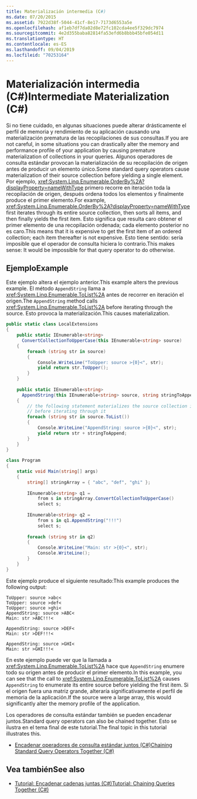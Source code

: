 ```yaml
---
title: Materialización intermedia (C#)
ms.date: 07/20/2015
ms.assetid: 7922d38f-5044-41cf-8e17-7173d6553a5e
ms.openlocfilehash: af1eb7df7da02d8e72fc102cda4ee5f329dc7974
ms.sourcegitcommit: 4e2d355baba82814fa53efd6b8bbb45bfe054d11
ms.translationtype: HT
ms.contentlocale: es-ES
ms.lasthandoff: 09/04/2019
ms.locfileid: "70253164"
---
```

# <a name="intermediate-materialization-c"></a><span data-ttu-id="96fe6-102">Materialización intermedia (C#)</span><span class="sxs-lookup"><span data-stu-id="96fe6-102">Intermediate Materialization (C#)</span></span>
<span data-ttu-id="96fe6-103">Si no tiene cuidado, en algunas situaciones puede alterar drásticamente el perfil de memoria y rendimiento de su aplicación causando una materialización prematura de las recopilaciones de sus consultas.</span><span class="sxs-lookup"><span data-stu-id="96fe6-103">If you are not careful, in some situations you can drastically alter the memory and performance profile of your application by causing premature materialization of collections in your queries.</span></span> <span data-ttu-id="96fe6-104">Algunos operadores de consulta estándar provocan la materialización de su recopilación de origen antes de producir un elemento único.</span><span class="sxs-lookup"><span data-stu-id="96fe6-104">Some standard query operators cause materialization of their source collection before yielding a single element.</span></span> <span data-ttu-id="96fe6-105">Por ejemplo, <xref:System.Linq.Enumerable.OrderBy%2A?displayProperty=nameWithType> primero recorre en iteración toda la recopilación de origen, después ordena todos los elementos y finalmente produce el primer elemento.</span><span class="sxs-lookup"><span data-stu-id="96fe6-105">For example, <xref:System.Linq.Enumerable.OrderBy%2A?displayProperty=nameWithType> first iterates through its entire source collection, then sorts all items, and then finally yields the first item.</span></span> <span data-ttu-id="96fe6-106">Esto significa que resulta caro obtener el primer elemento de una recopilación ordenada; cada elemento posterior no es caro.</span><span class="sxs-lookup"><span data-stu-id="96fe6-106">This means that it is expensive to get the first item of an ordered collection; each item thereafter is not expensive.</span></span> <span data-ttu-id="96fe6-107">Esto tiene sentido: sería imposible que el operador de consulta hiciera lo contrario.</span><span class="sxs-lookup"><span data-stu-id="96fe6-107">This makes sense: It would be impossible for that query operator to do otherwise.</span></span>  
  
## <a name="example"></a><span data-ttu-id="96fe6-108">Ejemplo</span><span class="sxs-lookup"><span data-stu-id="96fe6-108">Example</span></span>  
 <span data-ttu-id="96fe6-109">Este ejemplo altera el ejemplo anterior.</span><span class="sxs-lookup"><span data-stu-id="96fe6-109">This example alters the previous example.</span></span> <span data-ttu-id="96fe6-110">El método `AppendString` llama a <xref:System.Linq.Enumerable.ToList%2A> antes de recorrer en iteración el origen.</span><span class="sxs-lookup"><span data-stu-id="96fe6-110">The `AppendString` method calls <xref:System.Linq.Enumerable.ToList%2A> before iterating through the source.</span></span> <span data-ttu-id="96fe6-111">Esto provoca la materialización.</span><span class="sxs-lookup"><span data-stu-id="96fe6-111">This causes materialization.</span></span>  
  
```csharp  
public static class LocalExtensions  
{  
    public static IEnumerable<string>  
      ConvertCollectionToUpperCase(this IEnumerable<string> source)  
    {  
        foreach (string str in source)  
        {  
            Console.WriteLine("ToUpper: source >{0}<", str);  
            yield return str.ToUpper();  
        }  
    }  
  
    public static IEnumerable<string>  
      AppendString(this IEnumerable<string> source, string stringToAppend)  
    {  
        // the following statement materializes the source collection in a List<T>  
        // before iterating through it  
        foreach (string str in source.ToList())  
        {  
            Console.WriteLine("AppendString: source >{0}<", str);  
            yield return str + stringToAppend;  
        }  
    }  
}  
  
class Program  
{  
    static void Main(string[] args)  
    {  
        string[] stringArray = { "abc", "def", "ghi" };  
  
        IEnumerable<string> q1 =  
            from s in stringArray.ConvertCollectionToUpperCase()  
            select s;  
  
        IEnumerable<string> q2 =  
            from s in q1.AppendString("!!!")  
            select s;  
  
        foreach (string str in q2)  
        {  
            Console.WriteLine("Main: str >{0}<", str);  
            Console.WriteLine();  
        }  
    }  
}  
```  
  
 <span data-ttu-id="96fe6-112">Este ejemplo produce el siguiente resultado:</span><span class="sxs-lookup"><span data-stu-id="96fe6-112">This example produces the following output:</span></span>  
  
```output  
ToUpper: source >abc<  
ToUpper: source >def<  
ToUpper: source >ghi<  
AppendString: source >ABC<  
Main: str >ABC!!!<  
  
AppendString: source >DEF<  
Main: str >DEF!!!<  
  
AppendString: source >GHI<  
Main: str >GHI!!!<  
```  
  
 <span data-ttu-id="96fe6-113">En este ejemplo puede ver que la llamada a <xref:System.Linq.Enumerable.ToList%2A> hace que `AppendString` enumere todo su origen antes de producir el primer elemento.</span><span class="sxs-lookup"><span data-stu-id="96fe6-113">In this example, you can see that the call to <xref:System.Linq.Enumerable.ToList%2A> causes `AppendString` to enumerate its entire source before yielding the first item.</span></span> <span data-ttu-id="96fe6-114">Si el origen fuera una matriz grande, alteraría significativamente el perfil de memoria de la aplicación.</span><span class="sxs-lookup"><span data-stu-id="96fe6-114">If the source were a large array, this would significantly alter the memory profile of the application.</span></span>  
  
 <span data-ttu-id="96fe6-115">Los operadores de consulta estándar también se pueden encadenar juntos.</span><span class="sxs-lookup"><span data-stu-id="96fe6-115">Standard query operators can also be chained together.</span></span> <span data-ttu-id="96fe6-116">Esto se ilustra en el tema final de este tutorial.</span><span class="sxs-lookup"><span data-stu-id="96fe6-116">The final topic in this tutorial illustrates this.</span></span>  
  
- [<span data-ttu-id="96fe6-117">Encadenar operadores de consulta estándar juntos (C#)</span><span class="sxs-lookup"><span data-stu-id="96fe6-117">Chaining Standard Query Operators Together (C#)</span></span>](./chaining-standard-query-operators-together.md)  
  
## <a name="see-also"></a><span data-ttu-id="96fe6-118">Vea también</span><span class="sxs-lookup"><span data-stu-id="96fe6-118">See also</span></span>

- [<span data-ttu-id="96fe6-119">Tutorial: Encadenar cadenas juntas (C#)</span><span class="sxs-lookup"><span data-stu-id="96fe6-119">Tutorial: Chaining Queries Together (C#)</span></span>](./deferred-execution-and-lazy-evaluation-in-linq-to-xml.md)
